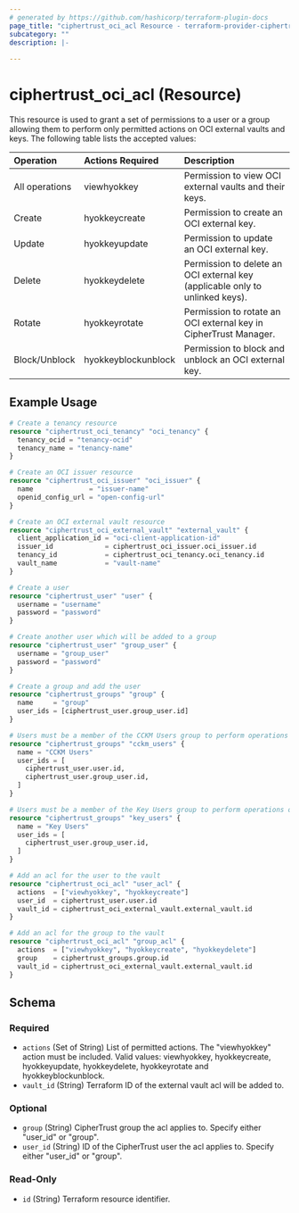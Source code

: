 ```yaml
---
# generated by https://github.com/hashicorp/terraform-plugin-docs
page_title: "ciphertrust_oci_acl Resource - terraform-provider-ciphertrust"
subcategory: ""
description: |-
  
---
```


# ciphertrust_oci_acl (Resource)

This resource is used to grant a set of permissions to a user or a group allowing them to perform only permitted actions on OCI external vaults and keys.
The following table lists the accepted values:

| Operation       | Actions Required    | Description                                                                  |
|:----------------|:--------------------|:-----------------------------------------------------------------------------|
| All operations  | viewhyokkey         | Permission to view OCI external vaults and their keys.                       |
| Create          | hyokkeycreate       | Permission to create an OCI external key.                                    |
| Update          | hyokkeyupdate       | Permission to update an OCI external key.                                    |
| Delete          | hyokkeydelete       | Permission to delete an OCI external key (applicable only to unlinked keys). |
| Rotate          | hyokkeyrotate       | Permission to rotate an OCI external key in CipherTrust Manager.             |
| Block/Unblock   | hyokkeyblockunblock | Permission to block and unblock an OCI external key.                         |

## Example Usage

```terraform
# Create a tenancy resource
resource "ciphertrust_oci_tenancy" "oci_tenancy" {
  tenancy_ocid = "tenancy-ocid"
  tenancy_name = "tenancy-name"
}

# Create an OCI issuer resource
resource "ciphertrust_oci_issuer" "oci_issuer" {
  name              = "issuer-name"
  openid_config_url = "open-config-url"
}

# Create an OCI external vault resource
resource "ciphertrust_oci_external_vault" "external_vault" {
  client_application_id = "oci-client-application-id"
  issuer_id             = ciphertrust_oci_issuer.oci_issuer.id
  tenancy_id            = ciphertrust_oci_tenancy.oci_tenancy.id
  vault_name            = "vault-name"
}

# Create a user
resource "ciphertrust_user" "user" {
  username = "username"
  password = "password"
}

# Create another user which will be added to a group
resource "ciphertrust_user" "group_user" {
  username = "group_user"
  password = "password"
}

# Create a group and add the user
resource "ciphertrust_groups" "group" {
  name     = "group"
  user_ids = [ciphertrust_user.group_user.id]
}

# Users must be a member of the CCKM Users group to perform operations on cloud keys
resource "ciphertrust_groups" "cckm_users" {
  name = "CCKM Users"
  user_ids = [
    ciphertrust_user.user.id,
    ciphertrust_user.group_user.id,
  ]
}

# Users must be a member of the Key Users group to perform operations on CipherTrust keys
resource "ciphertrust_groups" "key_users" {
  name = "Key Users"
  user_ids = [
    ciphertrust_user.group_user.id,
  ]
}

# Add an acl for the user to the vault
resource "ciphertrust_oci_acl" "user_acl" {
  actions  = ["viewhyokkey", "hyokkeycreate"]
  user_id  = ciphertrust_user.user.id
  vault_id = ciphertrust_oci_external_vault.external_vault.id
}

# Add an acl for the group to the vault
resource "ciphertrust_oci_acl" "group_acl" {
  actions  = ["viewhyokkey", "hyokkeycreate", "hyokkeydelete"]
  group    = ciphertrust_groups.group.id
  vault_id = ciphertrust_oci_external_vault.external_vault.id
}
```

<!-- schema generated by tfplugindocs -->
## Schema

### Required

- `actions` (Set of String) List of permitted actions. The "viewhyokkey" action must be included. Valid values: viewhyokkey, hyokkeycreate, hyokkeyupdate, hyokkeydelete, hyokkeyrotate and hyokkeyblockunblock.
- `vault_id` (String) Terraform ID of the external vault acl will be added to.

### Optional

- `group` (String) CipherTrust group the acl applies to. Specify either "user_id" or "group".
- `user_id` (String) ID of the CipherTrust user the acl applies to. Specify either "user_id" or "group".

### Read-Only

- `id` (String) Terraform resource identifier.
